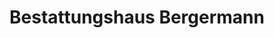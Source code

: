 ---
title: "Bestattungshaus Bergermann"
url: /gelsenkirchen/bestattungshaus-bergermann/
shop: Bestattungen
---